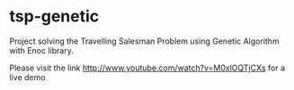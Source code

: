 tsp-genetic
===========

Project solving the Travelling Salesman Problem using Genetic Algorithm with Enoc library.

Please visit the link http://www.youtube.com/watch?v=M0xlOQTjCXs for a live demo
